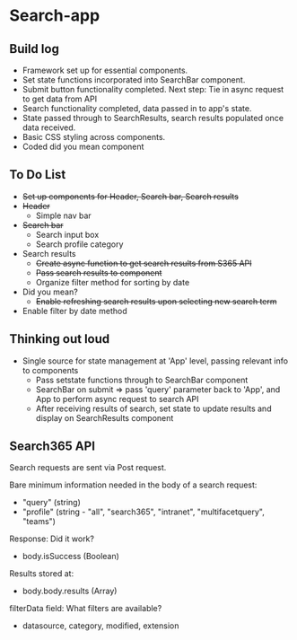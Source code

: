 # Search-app

## Build log
- Framework set up for essential components.
- Set state functions incorporated into SearchBar component.
- Submit button functionality completed. Next step: Tie in async request to get data from API
- Search functionality completed, data passed in to app's state.
- State passed through to SearchResults, search results populated once data received.
- Basic CSS styling across components.
- Coded did you mean component

## To Do List
- ~~Set up components for Header, Search bar, Search results~~
- ~~Header~~
  - Simple nav bar
- ~~Search bar~~
  - Search input box
  - Search profile category
- Search results
  - ~~Create async function to get search results from S365 API~~
  - ~~Pass search results to component~~
  - Organize filter method for sorting by date
- Did you mean?
  - ~~Enable refreshing search results upon selecting new search term~~
- Enable filter by date method

## Thinking out loud
- Single source for state management at 'App' level, passing relevant info to components
  - Pass setstate functions through to SearchBar component
  - SearchBar on submit => pass 'query' parameter back to 'App', and App to perform async request to search API
  - After receiving results of search, set state to update results and display on SearchResults component

## Search365 API
Search requests are sent via Post request.

Bare minimum information needed in the body of a search request:
- "query" (string)
- "profile" (string - "all", "search365", "intranet", "multifacetquery", "teams")

Response:
Did it work?
- body.isSuccess (Boolean)

Results stored at:
- body.body.results (Array)

filterData field:
What filters are available?
- datasource, category, modified, extension